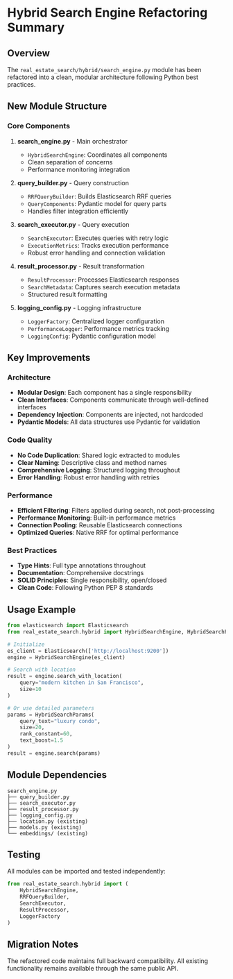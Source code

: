 # Hybrid Search Engine Refactoring Summary

## Overview
The `real_estate_search/hybrid/search_engine.py` module has been refactored into a clean, modular architecture following Python best practices.

## New Module Structure

### Core Components

1. **search_engine.py** - Main orchestrator
   - `HybridSearchEngine`: Coordinates all components
   - Clean separation of concerns
   - Performance monitoring integration

2. **query_builder.py** - Query construction
   - `RRFQueryBuilder`: Builds Elasticsearch RRF queries
   - `QueryComponents`: Pydantic model for query parts
   - Handles filter integration efficiently

3. **search_executor.py** - Query execution
   - `SearchExecutor`: Executes queries with retry logic
   - `ExecutionMetrics`: Tracks execution performance
   - Robust error handling and connection validation

4. **result_processor.py** - Result transformation
   - `ResultProcessor`: Processes Elasticsearch responses
   - `SearchMetadata`: Captures search execution metadata
   - Structured result formatting

5. **logging_config.py** - Logging infrastructure
   - `LoggerFactory`: Centralized logger configuration
   - `PerformanceLogger`: Performance metrics tracking
   - `LoggingConfig`: Pydantic configuration model

## Key Improvements

### Architecture
- **Modular Design**: Each component has a single responsibility
- **Clean Interfaces**: Components communicate through well-defined interfaces
- **Dependency Injection**: Components are injected, not hardcoded
- **Pydantic Models**: All data structures use Pydantic for validation

### Code Quality
- **No Code Duplication**: Shared logic extracted to modules
- **Clear Naming**: Descriptive class and method names
- **Comprehensive Logging**: Structured logging throughout
- **Error Handling**: Robust error handling with retries

### Performance
- **Efficient Filtering**: Filters applied during search, not post-processing
- **Performance Monitoring**: Built-in performance metrics
- **Connection Pooling**: Reusable Elasticsearch connections
- **Optimized Queries**: Native RRF for optimal performance

### Best Practices
- **Type Hints**: Full type annotations throughout
- **Documentation**: Comprehensive docstrings
- **SOLID Principles**: Single responsibility, open/closed
- **Clean Code**: Following Python PEP 8 standards

## Usage Example

```python
from elasticsearch import Elasticsearch
from real_estate_search.hybrid import HybridSearchEngine, HybridSearchParams

# Initialize
es_client = Elasticsearch(['http://localhost:9200'])
engine = HybridSearchEngine(es_client)

# Search with location
result = engine.search_with_location(
    query="modern kitchen in San Francisco",
    size=10
)

# Or use detailed parameters
params = HybridSearchParams(
    query_text="luxury condo",
    size=20,
    rank_constant=60,
    text_boost=1.5
)
result = engine.search(params)
```

## Module Dependencies

```
search_engine.py
├── query_builder.py
├── search_executor.py
├── result_processor.py
├── logging_config.py
├── location.py (existing)
├── models.py (existing)
└── embeddings/ (existing)
```

## Testing

All modules can be imported and tested independently:

```python
from real_estate_search.hybrid import (
    HybridSearchEngine,
    RRFQueryBuilder,
    SearchExecutor,
    ResultProcessor,
    LoggerFactory
)
```

## Migration Notes

The refactored code maintains full backward compatibility. All existing functionality remains available through the same public API.